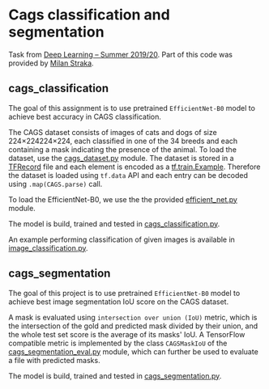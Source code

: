 # Cags classification and segmentation
Task from [Deep Learning – Summer 2019/20](https://ufal.mff.cuni.cz/courses/npfl114/1920-summer#home). Part of this code was provided by 
[Milan Straka](https://ufal.mff.cuni.cz/milan-straka).

## cags_classification
The goal of this assignment is to use pretrained `EfficientNet-B0` model to achieve best accuracy in CAGS classification.

The CAGS dataset consists of images of cats and dogs of size 224×224224×224, each classified in one of the 34 breeds 
and each containing a mask indicating the presence of the animal. To load the dataset, use the [cags_dataset.py](https://github.com/jaras209/Cags_segmentation/blob/master/cags_segmentation.py) module. 
The dataset is stored in a [TFRecord](https://www.tensorflow.org/api_docs/python/tf/data/TFRecordDataset) 
file and each element is encoded as a [tf.train.Example](https://www.tensorflow.org/api_docs/python/tf/train/Example). Therefore the dataset is 
loaded using `tf.data` API and each entry can be decoded using `.map(CAGS.parse)` call.

To load the EfficientNet-B0, we use the the provided [efficient_net.py](https://github.com/jaras209/Cags_segmentation/blob/master/efficient_net.py) module. 

The model is build, trained and tested in [cags_classification.py](https://github.com/jaras209/Cags_segmentation/blob/master/cags_classification.py).
          
An example performing classification of given images is available in [image_classification.py](https://github.com/jaras209/Cags_segmentation/blob/master/image_classification.py).

## cags_segmentation

The goal of this project is to use pretrained `EfficientNet-B0` model to achieve best image segmentation IoU score 
on the CAGS dataset.

A mask is evaluated using `intersection over union (IoU)` metric, which is the intersection of the gold and predicted 
mask divided by their union, and the whole test set score is the average of its masks' IoU. A TensorFlow compatible 
metric is implemented by the class `CAGSMaskIoU` of the [cags_segmentation_eval.py](https://github.com/jaras209/Cags_segmentation/blob/master/cags_segmentation_eval.py) module, which can further be used to 
evaluate a file with predicted masks.

The model is build, trained and tested in [cags_segmentation.py](https://github.com/jaras209/Cags_segmentation/blob/master/cags_segmentation.py).
